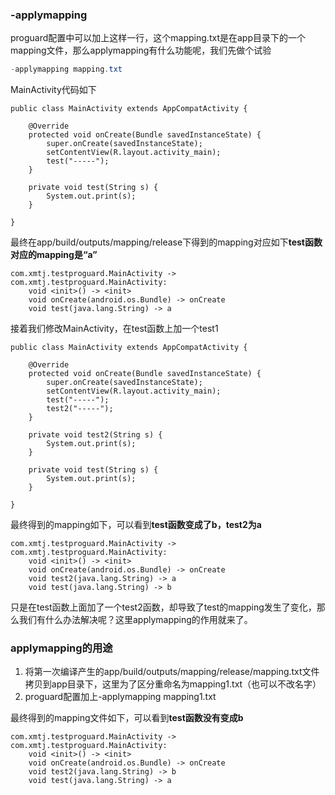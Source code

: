 

### -applymapping

proguard配置中可以加上这样一行，这个mapping.txt是在app目录下的一个mapping文件，那么applymapping有什么功能呢，我们先做个试验

```java
-applymapping mapping.txt
```

MainActivity代码如下

```
public class MainActivity extends AppCompatActivity {

    @Override
    protected void onCreate(Bundle savedInstanceState) {
        super.onCreate(savedInstanceState);
        setContentView(R.layout.activity_main);
        test("-----");
    }
    
    private void test(String s) {
        System.out.print(s);
    }

}
```

最终在app/build/outputs/mapping/release下得到的mapping对应如下**test函数对应的mapping是“a”**

```
com.xmtj.testproguard.MainActivity -> com.xmtj.testproguard.MainActivity:
    void <init>() -> <init>
    void onCreate(android.os.Bundle) -> onCreate
    void test(java.lang.String) -> a
```



接着我们修改MainActivity，在test函数上加一个test1

```
public class MainActivity extends AppCompatActivity {

    @Override
    protected void onCreate(Bundle savedInstanceState) {
        super.onCreate(savedInstanceState);
        setContentView(R.layout.activity_main);
        test("-----");
        test2("-----");
    }

    private void test2(String s) {
        System.out.print(s);
    }
    
    private void test(String s) {
        System.out.print(s);
    }

}
```

最终得到的mapping如下，可以看到**test函数变成了b，test2为a**

```
com.xmtj.testproguard.MainActivity -> com.xmtj.testproguard.MainActivity:
    void <init>() -> <init>
    void onCreate(android.os.Bundle) -> onCreate
    void test2(java.lang.String) -> a
    void test(java.lang.String) -> b
```

只是在test函数上面加了一个test2函数，却导致了test的mapping发生了变化，那么我们有什么办法解决呢？这里applymapping的作用就来了。

### applymapping的用途

1. 将第一次编译产生的app/build/outputs/mapping/release/mapping.txt文件拷贝到app目录下，这里为了区分重命名为mapping1.txt（也可以不改名字）
2. proguard配置加上-applymapping mapping1.txt

最终得到的mapping文件如下，可以看到**test函数没有变成b**

```
com.xmtj.testproguard.MainActivity -> com.xmtj.testproguard.MainActivity:
    void <init>() -> <init>
    void onCreate(android.os.Bundle) -> onCreate
    void test2(java.lang.String) -> b
    void test(java.lang.String) -> a
```

